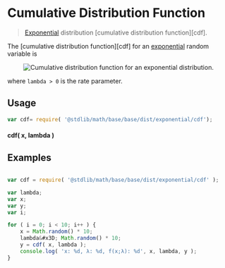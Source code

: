 Cumulative Distribution Function
===
> [Exponential][exponential] distribution [cumulative distribution function][cdf].

<!-- <intro> -->

The [cumulative distribution function][cdf] for an [exponential][exponential] random variable is

<!-- <equation class="equation" label="eq:" align="center" raw="" alt=""> -->
<div class="equation" align="center" data-raw-text="F(x;\lambda) = \begin{cases} 1-e^{-\lambda x} &amp; x \ge 0 \\ 0 & x < 0 \end{cases} " data-equation="eq:cdf">
	<img src="https://cdn.rawgit.com/distributions-io/exponential-cdf/e10bd07b2bb626ca4a4212b3a5857bf107c47600/docs/img/eqn.svg" alt="Cumulative distribution function for an exponential distribution.">
	<br>
</div>

where `lambda > 0` is the rate parameter.

<!-- </intro> -->

<!-- <usage> -->

## Usage
``` javascript
var cdf= require( '@stdlib/math/base/base/dist/exponential/cdf');
```

#### cdf( x, lambda )
<!-- </usage> -->

<!-- <examples> -->
## Examples

``` javascript

var cdf = require( '@stdlib/math/base/base/dist/exponential/cdf' );

var lambda;
var x;
var y;
var i;

for ( i = 0; i < 10; i++ ) {
	x = Math.random() * 10;
	lambda&#x3D; Math.random() * 10;
	y = cdf( x, lambda );
	console.log( 'x: %d, λ: %d, f(x;λ): %d', x, lambda, y );
}
```
<!-- </examples> -->


<!-- <links> -->
[exponential]: https://en.wikipedia.org/wiki/Exponential_distribution
<!-- </links> -->